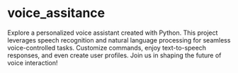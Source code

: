 # voice_assitance
Explore a personalized voice assistant created with Python. This project leverages speech recognition and natural language processing for seamless voice-controlled tasks. Customize commands, enjoy text-to-speech responses, and even create user profiles. Join us in shaping the future of voice interaction!
